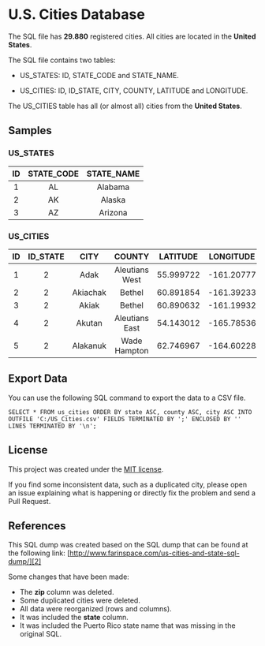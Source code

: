 # U.S. Cities Database

The SQL file has **29.880** registered cities. All cities are located in the **United States**.

The SQL file contains two tables:

 - US_STATES: ID, STATE_CODE and STATE_NAME.

 - US_CITIES: ID, ID_STATE, CITY, COUNTY, LATITUDE and LONGITUDE.

The US_CITIES table has all (or almost all) cities from the **United States**.

## Samples

### US_STATES

| ID | STATE_CODE | STATE_NAME |
|:--:|:----------:|:----------:|
|  1 |     AL     |   Alabama  |
|  2 |     AK     |   Alaska   |
|  3 |     AZ     |   Arizona  |

### US_CITIES

| ID | ID_STATE |      CITY      |      COUNTY      | LATITUDE  | LONGITUDE  |
|:--:|:--------:|:--------------:|:----------------:|:---------:|:----------:|
|  1 |    2     |      Adak      |  Aleutians West  | 55.999722 | -161.20777 |
|  2 |    2     |    Akiachak    |      Bethel      | 60.891854 | -161.39233 |
|  3 |    2     |     Akiak      |      Bethel      | 60.890632 | -161.19932 |
|  4 |    2     |     Akutan     |  Aleutians East  | 54.143012 | -165.78536 |
|  5 |    2     |    Alakanuk    |   Wade Hampton   | 62.746967 | -164.60228 |


## Export Data

You can use the following SQL command to export the data to a CSV file.

```
SELECT * FROM us_cities ORDER BY state ASC, county ASC, city ASC INTO OUTFILE 'C:/US_Cities.csv' FIELDS TERMINATED BY ';' ENCLOSED BY '' LINES TERMINATED BY '\n';
```

## License

This project was created under the [MIT license][1].

If you find some inconsistent data, such as a duplicated city, please open an issue explaining what is happening or directly fix the problem and send a Pull Request.

## References

This SQL dump was created based on the SQL dump that can be found at the following link:
[http://www.farinspace.com/us-cities-and-state-sql-dump/][2]

Some changes that have been made:

 - The **zip** column was deleted.
 - Some duplicated cities were deleted.
 - All data were reorganized (rows and columns).
 - It was included the **state** column.
 - It was included the Puerto Rico state name that was missing in the original SQL.

  [1]: LICENSE
  [2]: http://www.farinspace.com/us-cities-and-state-sql-dump/
